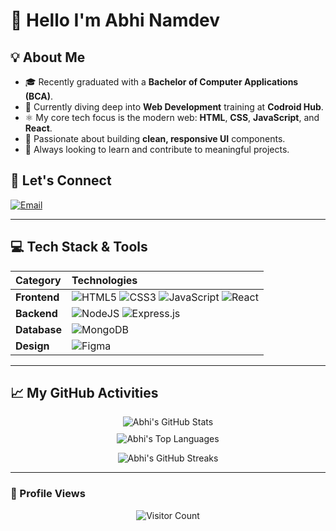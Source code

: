# 👋 Hello I'm Abhi Namdev

## 💡 About Me
- 🎓 Recently graduated with a **Bachelor of Computer Applications (BCA)**.
- 🌱 Currently diving deep into **Web Development** training at **Codroid Hub**.
- ⚛️ My core tech focus is the modern web: **HTML**, **CSS**, **JavaScript**, and **React**.
- 🎨 Passionate about building **clean, responsive UI** components.
- 🚀 Always looking to learn and contribute to meaningful projects.

## 🤝 Let's Connect
[![Email](https://img.shields.io/badge/Email-D14836?logo=gmail&logoColor=white&style=for-the-badge)](mailto:namdevabhi025@gmail.com)

---

## 💻 Tech Stack & Tools
| Category | Technologies |
| :--- | :--- |
| **Frontend** | ![HTML5](https://img.shields.io/badge/html5-%23E34F26.svg?style=for-the-badge&logo=html5&logoColor=white) ![CSS3](https://img.shields.io/badge/css3-%231572B6.svg?style=for-the-badge&logo=css3&logoColor=white) ![JavaScript](https://img.shields.io/badge/javascript-%23323330.svg?style=for-the-badge&logo=javascript&logoColor=%23F7DF1E) ![React](https://img.shields.io/badge/react-%2320232a.svg?style=for-the-badge&logo=react&logoColor=%2361DAFB) |
| **Backend** | ![NodeJS](https://img.shields.io/badge/node.js-%2343853D.svg?style=for-the-badge&logo=node.js&logoColor=white) ![Express.js](https://img.shields.io/badge/express.js-%23404D59.svg?style=for-the-badge&logo=express&logoColor=%2361DAFB) |
| **Database** | ![MongoDB](https://img.shields.io/badge/MongoDB-%2347A248.svg?style=for-the-badge&logo=mongodb&logoColor=white) |
| **Design** | ![Figma](https://img.shields.io/badge/figma-%23F24E1E.svg?style=for-the-badge&logo=figma&logoColor=white) |

---

## 📈 My GitHub Activities


<p align="center">
    <img src="https://github-readme-stats.vercel.app/api?username=AbhiNamdev025&theme=dark&hide_border=true&include_all_commits=true&count_private=false&show_icons=true&line_height=25" alt="Abhi's GitHub Stats" style="margin-bottom: 10px;" />
    <br/>
    <img src="https://github-readme-stats.vercel.app/api/top-langs/?username=AbhiNamdev025&theme=dark&hide_border=true&layout=compact&langs_count=6" alt="Abhi's Top Languages" />
</p>

<p align="center">
    <img src="https://github-readme-streak-stats.herokuapp.com/?user=AbhiNamdev025&theme=dark" alt="Abhi's GitHub Streaks" />
</p>

---

### 👀 Profile Views
<p align="center">
    <img src="https://komarev.com/ghpvc/?username=AbhiNamdev025&label=PROFILE+VIEWS&color=0e75b6&style=flat" alt="Visitor Count"/>
</p>
